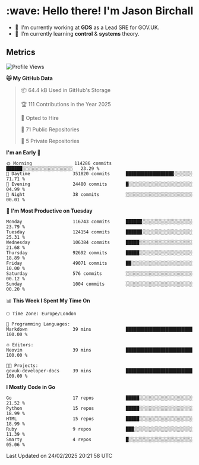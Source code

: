 <h1 align="left" id="jason-title">:wave: Hello there! I'm Jason Birchall</h1>

- :office: &nbsp;I'm currently working at **GDS** as a Lead SRE for GOV.UK.
- :seedling: &nbsp;I’m currently learning **control** & **systems** theory.

<h2>Metrics</h2>

<!--START_SECTION:waka-->
![Profile Views](http://img.shields.io/badge/Profile%20Views-1-blue)

**🐱 My GitHub Data** 

> 📦 64.4 kB Used in GitHub's Storage 
 > 
> 🏆 111 Contributions in the Year 2025
 > 
> 💼 Opted to Hire
 > 
> 📜 71 Public Repositories 
 > 
> 🔑 5 Private Repositories 
 > 
**I'm an Early 🐤** 

```text
🌞 Morning                114286 commits      ██████░░░░░░░░░░░░░░░░░░░   23.29 % 
🌆 Daytime                351820 commits      ██████████████████░░░░░░░   71.71 % 
🌃 Evening                24480 commits       █░░░░░░░░░░░░░░░░░░░░░░░░   04.99 % 
🌙 Night                  38 commits          ░░░░░░░░░░░░░░░░░░░░░░░░░   00.01 % 
```
📅 **I'm Most Productive on Tuesday** 

```text
Monday                   116743 commits      ██████░░░░░░░░░░░░░░░░░░░   23.79 % 
Tuesday                  124154 commits      ██████░░░░░░░░░░░░░░░░░░░   25.31 % 
Wednesday                106384 commits      █████░░░░░░░░░░░░░░░░░░░░   21.68 % 
Thursday                 92692 commits       █████░░░░░░░░░░░░░░░░░░░░   18.89 % 
Friday                   49071 commits       ██░░░░░░░░░░░░░░░░░░░░░░░   10.00 % 
Saturday                 576 commits         ░░░░░░░░░░░░░░░░░░░░░░░░░   00.12 % 
Sunday                   1004 commits        ░░░░░░░░░░░░░░░░░░░░░░░░░   00.20 % 
```


📊 **This Week I Spent My Time On** 

```text
🕑︎ Time Zone: Europe/London

💬 Programming Languages: 
Markdown                 39 mins             █████████████████████████   100.00 % 

🔥 Editors: 
Neovim                   39 mins             █████████████████████████   100.00 % 

🐱‍💻 Projects: 
govuk-developer-docs     39 mins             █████████████████████████   100.00 % 
```

**I Mostly Code in Go** 

```text
Go                       17 repos            █████░░░░░░░░░░░░░░░░░░░░   21.52 % 
Python                   15 repos            █████░░░░░░░░░░░░░░░░░░░░   18.99 % 
HTML                     15 repos            █████░░░░░░░░░░░░░░░░░░░░   18.99 % 
Ruby                     9 repos             ███░░░░░░░░░░░░░░░░░░░░░░   11.39 % 
Smarty                   4 repos             █░░░░░░░░░░░░░░░░░░░░░░░░   05.06 % 
```




 Last Updated on 24/02/2025 20:21:58 UTC
<!--END_SECTION:waka-->

<!-- links -->

[issues page]: https://github.com/jasonBirchall/jasonBirchall/issues "jasonBirchall/issues"
